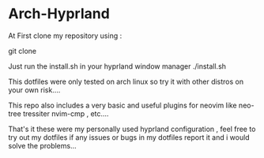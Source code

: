 # Arch-Hyprland


                                                                                                                                                                 
  At First clone my repository using : 

  git clone 

  Just run the install.sh in your hyprland window manager 
  ./install.sh 

  This dotfiles were only tested on arch linux so try it with other distros on your own risk....

  This repo also includes a very basic and useful plugins for neovim like neo-tree tressiter nvim-cmp , etc.... 

  That's it these were my personally used hyprland configuration , feel free to try out my dotfiles if any issues or bugs in my dotfiles report it and i would solve the problems... 
